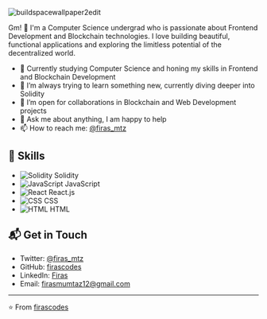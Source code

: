 
![buildspacewallpaper2edit](https://github.com/firascodes/firascodes/assets/72166289/c6b752ef-07bb-44ea-b9b0-e65563476613)


Gm! 🚀 
I'm a Computer Science undergrad who is passionate about Frontend Development and Blockchain technologies. I love building beautiful, functional applications and exploring the limitless potential of the decentralized world.

- 🔭 Currently studying Computer Science and honing my skills in Frontend and Blockchain Development
- 🌱 I’m always trying to learn something new, currently diving deeper into Solidity
- 👯 I’m open for collaborations in Blockchain and Web Development projects
- 💬 Ask me about anything, I am happy to help
- 📫 How to reach me: [@firas_mtz](https://twitter.com/firas_mtz)

## 🚀 Skills

- ![Solidity](https://img.shields.io/badge/-Solidity-black?style=flat&logo=solidity) Solidity
- ![JavaScript](https://img.shields.io/badge/-JavaScript-black?style=flat&logo=javascript) JavaScript
- ![React](https://img.shields.io/badge/-React-black?style=flat&logo=react) React.js
- ![CSS](https://img.shields.io/badge/-CSS-1572B6?style=flat&logo=css3&logoColor=white) CSS
- ![HTML](https://img.shields.io/badge/-HTML-E34F26?style=flat&logo=html5&logoColor=white) HTML

## 📬 Get in Touch

- Twitter: [@firas_mtz](https://twitter.com/firas_mtz)
- GitHub: [firascodes](https://github.com/firascodes)
- LinkedIn: [Firas](https://www.linkedin.com/in/yourlinkedin/)
- Email: firasmumtaz12@gmail.com

---

⭐️ From [firascodes](https://github.com/firascodes)


<!--
**firascodes/firascodes** is a ✨ _special_ ✨ repository because its `README.md` (this file) appears on your GitHub profile.

Here are some ideas to get you started:

- 🔭 I’m currently working on ...
- 🌱 I’m currently learning ...
- 👯 I’m looking to collaborate on ...
- 🤔 I’m looking for help with ...
- 💬 Ask me about ...
- 📫 How to reach me: ...
- 😄 Pronouns: ...
- ⚡ Fun fact: ...
-->
